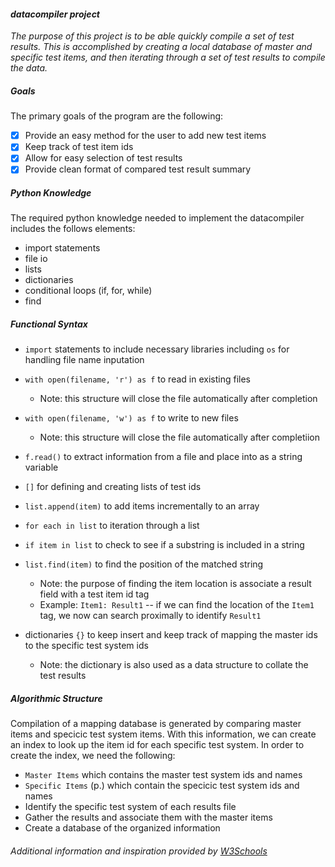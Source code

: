 #### *datacompiler project*

*The purpose of this project is to be able quickly compile a set of test results.
This is accomplished by creating a local database of master and specific test items,
and then iterating through a set of test results to compile the data.*

##### Goals
The primary goals of the program are the following:
 - [x] Provide an easy method for the user to add new test items
 - [x] Keep track of test item ids
 - [x] Allow for easy selection of test results
 - [x] Provide clean format of compared test result summary

##### Python Knowledge
The required python knowledge needed to implement the datacompiler includes the follows elements:
 - import statements
 - file io
 - lists
 - dictionaries
 - conditional loops (if, for, while)
 - find

##### Functional Syntax
- `import` statements to include necessary libraries including `os` for handling file name inputation
 
- `with open(filename, 'r') as f` to read in existing files
  - Note: this structure will close the file automatically after completion

- `with open(filename, 'w') as f` to write to new files
  - Note: this structure will close the file automatically after completiion

- `f.read()` to extract information from a file and place into as a string variable

- `[]` for defining and creating lists of test ids

- `list.append(item)` to add items incrementally to an array

- `for each in list` to iteration through a list

- `if item in list` to check to see if a substring is included in a string

- `list.find(item)` to find the position of the matched string
  - Note: the purpose of finding the item location is associate a result field with a test item id tag
  - Example: `Item1: Result1` -- if we can find the location of the `Item1` tag, we now can search proximally to identify `Result1`

- dictionaries `{}` to keep insert and keep track of mapping the master ids to the specific test system ids
  - Note: the dictionary is also used as a data structure to collate the test results


##### Algorithmic Structure
Compilation of a mapping database is generated by comparing master items and specicic test system items.
With this information, we can create an index to look up the item id for each specific test system.
In order to create the index, we need the following:
- `Master Items` which contains the master test system ids and names
- `Specific Items` (p.) which contain the specicic test system ids and names
- Identify the specific test system of each results file
- Gather the results and associate them with the master items
- Create a database of the organized information


###### Additional information and inspiration provided by [W3Schools](https://www.w3schools.com/python/)

